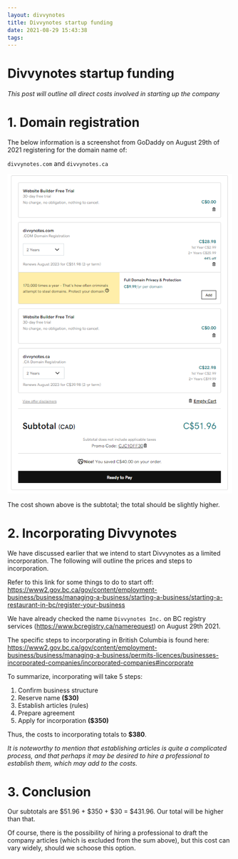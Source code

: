 ```yaml
---
layout: divvynotes
title: Divvynotes startup funding
date: 2021-08-29 15:43:38
tags:
---
```


# Divvynotes startup funding

###### *This post will outline all direct costs involved in starting up the company*



# 1. Domain registration

The below information is a screenshot from GoDaddy on August 29th of 2021 registering for the domain name of:

`divvynotes.com` and `divvynotes.ca`

![](https://github.com/divvynotes/images/blob/main/price.PNG?raw=true)

The cost shown above is the subtotal; the total should be slightly higher.

# 2. Incorporating Divvynotes

We have discussed earlier that we intend to start Divvynotes as a limited incorporation. The following will outline the prices and steps to incorporation.

Refer to this link for some things to do to start off: https://www2.gov.bc.ca/gov/content/employment-business/business/managing-a-business/starting-a-business/starting-a-restaurant-in-bc/register-your-business

We have already checked the name `Divvynotes Inc.` on BC registry services (https://www.bcregistry.ca/namerequest) on August 29th 2021.

The specific steps to incorporating in British Columbia is found here: https://www2.gov.bc.ca/gov/content/employment-business/business/managing-a-business/permits-licences/businesses-incorporated-companies/incorporated-companies#incorporate

To summarize, incorporating will take 5 steps:

1. Confirm business structure
2. Reserve name **($30)**
3. Establish articles (rules)
4. Prepare agreement
5. Apply for incorporation **($350)**

Thus, the costs to incorporating totals to **$380**.

*It is noteworthy to mention that establishing articles is quite a complicated process, and that perhaps it may be desired to hire a professional to establish them, which may add to the costs.*

# 3. Conclusion

Our subtotals are $51.96 + $350 + $30 = $431.96. Our total will be higher than that.

Of course, there is the possibility of hiring a professional to draft the company articles (which is excluded from the sum above), but this cost can vary widely, should we schoose this option.
